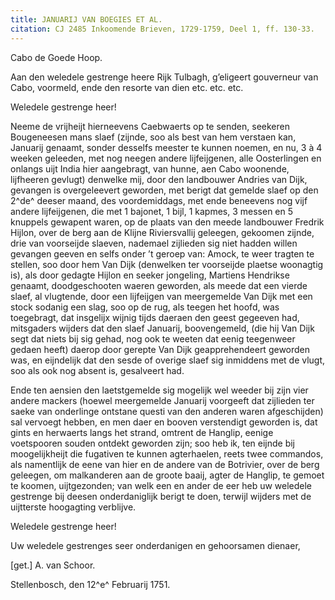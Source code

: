 ```yaml
---
title: JANUARIJ VAN BOEGIES ET AL.
citation: CJ 2485 Inkoomende Brieven, 1729-1759, Deel 1, ff. 130-33.
---
```


Cabo de Goede Hoop.

Aan den weledele gestrenge heere Rijk Tulbagh, g’eligeert gouverneur van Cabo, voormeld, ende den resorte van dien etc. etc. etc.

Weledele gestrenge heer!

Neeme de vrijheijt hierneevens Caebwaerts op te senden, seekeren Bougeneesen mans slaef (zijnde, soo als best van hem verstaen kan, Januarij genaamt, sonder desselfs meester te kunnen noemen, en nu, 3 à 4 weeken geleeden, met nog neegen andere lijfeijgenen, alle Oosterlingen en onlangs uijt India hier aangebragt, van hunne, aen Cabo woonende, lijfheeren gevlugt) denwelke mij, door den landbouwer Andries van Dijk, gevangen is overgeleevert geworden, met berigt dat gemelde slaef op den 2^de^ deeser maand, des voordemiddags, met ende beneevens nog vijf andere lijfeijgenen, die met 1 bajonet, 1 bijl, 1 kapmes, 3 messen en 5 knuppels gewapent waren, op de plaats van den meede landbouwer Fredrik Hijlon, over de berg aan de Klijne Riviersvallij geleegen, gekoomen zijnde, drie van voorseijde slaeven, nademael zijlieden sig niet hadden willen gevangen geeven en selfs onder ’t geroep van: Amock, te weer tragten te stellen, soo door hem Van Dijk (denwelken ter voorseijde plaetse woonagtig is), als door gedagte Hijlon en seeker jongeling, Martiens Hendrikse genaamt, doodgeschooten waeren geworden, als meede dat een vierde slaef, al vlugtende, door een lijfeijgen van meergemelde Van Dijk met een stock sodanig een slag, soo op de rug, als teegen het hoofd, was toegebragt, dat insgelijx wijnig tijds daeraen den geest gegeeven had, mitsgaders wijders dat den slaef Januarij, boovengemeld, (die hij Van Dijk segt dat niets bij sig gehad, nog ook te weeten dat eenig teegenweer gedaen heeft) daerop door gerepte Van Dijk geapprehendeert geworden was, en eijndelijk dat den sesde of overige slaef sig inmiddens met de vlugt, soo als ook nog absent is, gesalveert had.

Ende ten aensien den laetstgemelde sig mogelijk wel weeder bij zijn vier andere mackers (hoewel meergemelde Januarij voorgeeft dat zijlieden ter saeke van onderlinge ontstane questi van den anderen waren afgeschijden) sal vervoegt hebben, en men daer en booven verstendigt geworden is, dat gints en herwaerts langs het strand, omtrent de Hanglip, eenige voetspooren souden ontdekt geworden zijn; soo heb ik, ten eijnde bij moogelijkheijt die fugativen te kunnen agterhaelen, reets twee commandos, als namentlijk de eene van hier en de andere van de Botrivier, over de berg geleegen, om malkanderen aan de groote baaij, agter de Hanglip, te gemoet te koomen, uijtgezonden; van welk een en ander de eer heb uw weledele gestrenge bij deesen onderdaniglijk berigt te doen, terwijl wijders met de uijtterste hoogagting verblijve.

Weledele gestrenge heer!

Uw weledele gestrenges seer onderdanigen en gehoorsamen dienaer,

\[get.\] A. van Schoor.

Stellenbosch, den 12^e^ Februarij 1751.